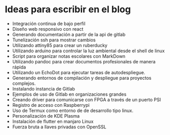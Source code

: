 # Ideas para escribir en el blog

* Integración continua de bajo perfil
* Diseño web responsivo con react
* Generando documentación a partir de la api de gitlab
* Tunelización ssh para mostrar cambios
* Utilizando attiny85 para crear un ruberducky
* Utilizando arduino para controlar la luz ambiental desde el shell de linux
* Script para organizar notas escolares con MarkDown
* Utilizando pandoc para crear documentos profesionales de manera rápida
* Utilizando un EchoDot para ejecutar tareas de autodespliegue.
* Generando entornos de compilación y despliegue para proyectos complejos.
* Instalando instancia de Gitlab
* Ejemplos de uso de Gitlab en organizaciones grandes
* Creando driver para comunicarse con FPGA a través de un puerto PSI
* Registro de acceso con Raspberrypi
* Uso de Termux como entorno de de desarrollo tipo linux.
* Personalización de KDE Plasma
* Instalación de flutter en manjaro Linux
* Fuerza bruta a llaves privadas con OpenSSL
